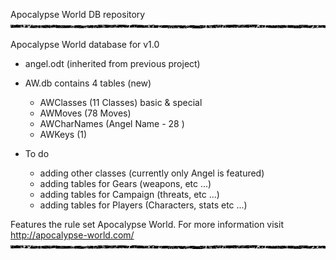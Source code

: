 Apocalypse World DB repository
![image](https://raw.githubusercontent.com/peileppe/apocalypse/master/character-sheets/grungebar.png)

Apocalypse World database for v1.0
- angel.odt (inherited from previous project)

- AW.db contains 4 tables (new)
	- AWClasses (11 Classes) basic & special 
	- AWMoves (78 Moves)
	- AWCharNames (Angel Name - 28 )
	- AWKeys (1)

- To do 
	- adding other classes (currently only Angel is featured)
	- adding tables for Gears (weapons, etc ...)
	- adding tables for Campaign (threats, etc ...)
	- adding tables for Players (Characters, stats  etc ...)
	
Features the rule set Apocalypse World. For more information visit http://apocalypse-world.com/ 	
![image](https://raw.githubusercontent.com/peileppe/apocalypse/master/character-sheets/grungebar.png)